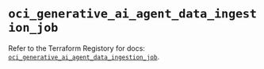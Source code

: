 # `oci_generative_ai_agent_data_ingestion_job`

Refer to the Terraform Registory for docs: [`oci_generative_ai_agent_data_ingestion_job`](https://registry.terraform.io/providers/oracle/oci/6.18.0/docs/resources/generative_ai_agent_data_ingestion_job).
